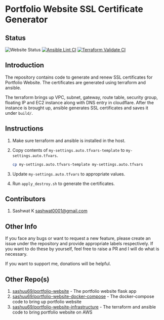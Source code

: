 # Portfolio Website SSL Certificate Generator

## Status

![Website Status](https://img.shields.io/website?url=https%3A%2F%2Fsashwat.in)
[![Ansible Lint CI](https://github.com/sashuu69/portfolio-website-ssl-cert-generator/actions/workflows/ansible-lint.yaml/badge.svg)](https://github.com/sashuu69/portfolio-website-ssl-cert-generator/actions/workflows/ansible-lint.yaml)
[![Terraform Validate CI](https://github.com/sashuu69/portfolio-website-ssl-cert-generator/actions/workflows/terraform-validate.yml/badge.svg)](https://github.com/sashuu69/portfolio-website-ssl-cert-generator/actions/workflows/terraform-validate.yml)

## Introduction

The repository contains code to generate and renew SSL certificates for Portfolio Website. The certificates are generated using terraform and ansible.

The terraform brings up VPC, subnet, gateway, route table, security group, floating IP and EC2 instance along with DNS entry in cloudflare. After the instance is brought up, ansible generates SSL certificates and saves it under `build/`.

## Instructions

1. Make sure terraform and ansible is installed in the host.
2. Copy contents of `my-settings.auto.tfvars-template` to `my-settings.auto.tfvars`.
   
    ```bash
    cp my-settings.auto.tfvars-template my-settings.auto.tfvars
    ```
3. Update `my-settings.auto.tfvars` to appropriate values.
4. Run `apply_destroy.sh` to generate the certificates.

## Contributors

1. Sashwat K <sashwat0001@gmail.com>

## Other Info

If you face any bugs or want to request a new feature, please create an issue under the repository and provide appropriate labels respectively. If you want to do these by yourself, feel free to raise a PR and I will do what is necessary.

If you want to support me, donations will be helpful.

## Other Repo(s)

1. [sashuu69/portfolio-website](https://github.com/sashuu69/portfolio-website) - The portfolio website flask app
2. [sashuu69/portfolio-website-docker-compose](https://github.com/sashuu69/portfolio-website-docker-compose) - The docker-compose code to bring up portfolio website
3. [sashuu69/portfolio-website-infrastructure](https://github.com/sashuu69/portfolio-website-infrastructure) - The terraform and ansible code to bring portfolio website on AWS
